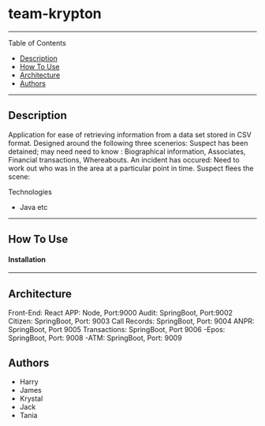 # team-krypton
---

Table of Contents

- [Description](#description)
- [How To Use](#how-to-use)
- [Architecture](#architecture)
- [Authors](#authors)

---
## Description

Application for ease of retrieving information from a data set stored in CSV format.
Designed around the following three scenerios:
Suspect has been detained; may need need to know : Biographical information, Associates, Financial transactions, Whereabouts.
An incident has occured: Need to work out who was in the area at a particular point in time.
Suspect flees the scene: 


Technologies
- Java etc

---
## How To Use

#### Installation

---

## Architecture

Front-End: React
APP: Node, Port:9000
Audit: SpringBoot, Port:9002
Citizen: SpringBoot, Port: 9003
Call Records: SpringBoot, Port: 9004
ANPR: SpringBoot, Port 9005
Transactions: SpringBoot, Port 9006
-Epos: SpringBoot, Port: 9008
-ATM: SpringBoot, Port: 9009




## Authors

- Harry
- James
- Krystal
- Jack
- Tania 











